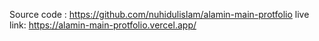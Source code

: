 Source code : https://github.com/nuhidulislam/alamin-main-protfolio
live link: https://alamin-main-protfolio.vercel.app/ 
